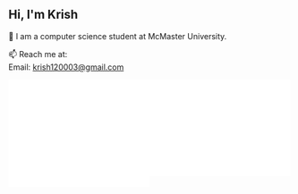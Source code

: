 ## Hi, I'm Krish
💬 I am a computer science student at McMaster University.

📫 Reach me at:\
Email: krish120003@gmail.com

<img alt="GitHub Metrics" src="/github-metrics.svg" align="left" width="50%"/>

<img alt="Commit Metrics" src="/metrics.plugin.isocalendar.fullyear.svg" align="right" width="50%"/>
